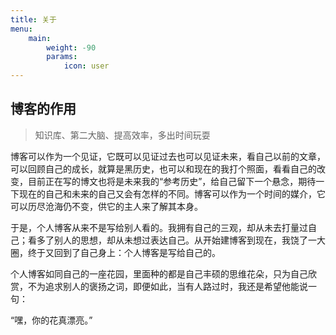 ```yaml
---
title: 关于
menu:
    main: 
        weight: -90
        params:
            icon: user
---
```


## 博客的作用

>知识库、第二大脑、提高效率，多出时间玩耍

博客可以作为一个见证，它既可以见证过去也可以见证未来，看自己以前的文章，可以回顾自己的成长，就算是黑历史，也可以和现在的我打个照面，看看自己的改变，目前正在写的博文也将是未来我的“参考历史”，给自己留下一个悬念，期待一下现在的自己和未来的自己又会有怎样的不同。博客可以作为一个时间的媒介，它可以历尽沧海仍不变，供它的主人来了解其本身。

于是，个人博客从来不是写给别人看的。我拥有自己的三观，却从未去打量过自己；看多了别人的思想，却从未想过表达自己。从开始建博客到现在，我饶了一大圈，终于又回到了自己身上：个人博客是写给自己的。

个人博客如同自己的一座花园，里面种的都是自己丰硕的思维花朵，只为自己欣赏，不为追求别人的褒扬之词，即便如此，当有人路过时，我还是希望他能说一句：

“嘿，你的花真漂亮。”